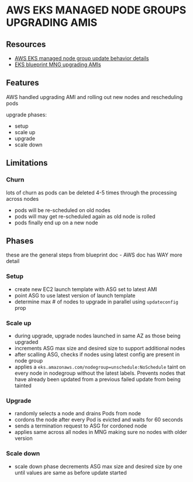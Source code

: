 # AWS EKS MANAGED NODE GROUPS UPGRADING AMIS

## Resources
- [AWS EKS managed node group update behavior details](https://docs.aws.amazon.com/eks/latest/userguide/managed-node-update-behavior.html)
- [EKS blueprint MNG upgrading AMIs](https://www.eksworkshop.com/docs/fundamentals/managed-node-groups/basics/upgrades/)

## Features
AWS handled upgrading AMI and rolling out new nodes and rescheduling pods

upgrade phases:
- setup
- scale up
- upgrade
- scale down

## Limitations

### Churn
lots of churn as pods can be deleted 4-5 times through the processing across nodes
- pods will be re-scheduled on old nodes
- pods will may get re-scheduled again as old node is rolled
- pods finally end up on a new node

## Phases
these are the general steps from blueprint doc - AWS doc has WAY more detail

### Setup
- create new EC2 launch template with ASG set to latest AMI
- point ASG to use latest version of launch template
- determine max # of nodes to upgrade in parallel using `updateconfig` prop

### Scale up
- during upgrade, upgrade nodes launched in same AZ as those being upgraded
- increments ASG max size and desired size to support additional nodes
- after scalling ASG, checks if nodes using latest config are present in node group
- applies a `eks.amazonaws.com/nodegroup=unschedule:NoSchedule` taint on every node in nodegroup without the latest labels. Prevents nodes that have already been updated from a previous failed update from being tainted

### Upgrade
- randomly selects a node and drains Pods from node
- cordons the node after every Pod is evicted and waits for 60 seconds
- sends a termination request to ASG for cordoned node
- applies same across all nodes in MNG making sure no nodes with older version

### Scale down
- scale down phase decrements ASG max size and desired size by one until values are same as before update started

